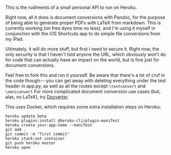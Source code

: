 This is the rudiments of a small personal API to run on Heroku.  

Right now, all it does is document conversions with Pandoc, for the purpose of being able to generate proper PDFs with LaTeX from markdown. This is currently working (on free dyno time no less), and I'm using it myself in conjunction with the iOS Shortcuts app to do simple file conversions from my iPad. 

Ultimately, it will do more stuff, but first I need to secure it. Right now, the only security is that I haven't told anyone the URL, which obviously won't do for code that can actually have an impact on the world, but is fine just for document conversions. 

Feel free to fork this and run it yourself.  Be aware that there's a lot of cruf in the code though---you can get away with deleting everything under the test header in app.py, as well as all the routes except `\textconvert` and `\omniconvert` For more complicated document conversion use cases (but, alas, no LaTeX), try [Docverter](https://www.docverter.com/). 

This uses Docker, which requires some extra installation steps on Heroku:

```
heroku update beta
heroku plugins:install @heroku-cli/plugin-manifest
heroku create your-app-name --manifest
git add .
git commit -m "first commit"
heroku stack:set container
git push heroku master
heroku open
```
